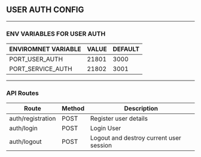 ## USER AUTH CONFIG

---
### ENV VARIABLES FOR USER AUTH
| ENVIROMNET VARIABLE | VALUE | DEFAULT |
| ------------------- | ----- | ------- |
| PORT_USER_AUTH      | 21801 | 3000    |
| PORT_SERVICE_AUTH   | 21802 | 3001    |

---
### API Routes
| Route             | Method | Description                             |
| ----------------- | ------ | --------------------------------------- |
| auth/registration | POST   | Register user details                   |
| auth/login        | POST   | Login User                              |
| auth/logout       | POST   | Logout and destroy current user session |
